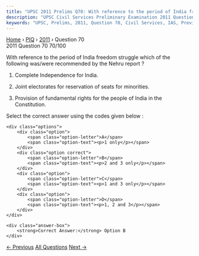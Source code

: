 ```yaml
---
title: "UPSC 2011 Prelims Q70: With reference to the period of India freedom struggle which..."
description: "UPSC Civil Services Preliminary Examination 2011 Question 70 with options and answer"
keywords: "UPSC, Prelims, 2011, Question 70, Civil Services, IAS, Previous Year Questions"
---
```


<nav class="breadcrumb">
    <a href="../../">Home</a>
    <span>›</span>
    <a href="../">PIQ</a>
    <span>›</span>
    <a href="./">2011</a>
    <span>›</span>
    <span>Question 70</span>
</nav>

<div class="question-header">
    <div class="question-meta">
        <span class="year-badge">2011</span>
        <span class="question-number">Question 70</span>
        <span class="progress">70/100</span>
    </div>
    <div class="progress-bar">
        <div class="progress-fill" style="width: 70.0%"></div>
    </div>
</div>

<div class="question-content">
    <div class="question-text">
        <p>With reference to the period of India freedom struggle which of the following was/were recommended by the Nehru report ?</p>
<ol>
<li>
<p>Complete Independence for India.</p>
</li>
<li>
<p>Joint electorates for reservation of seats for minorities.</p>
</li>
<li>
<p>Provision of fundamental rights for the people of India in the Constitution.</p>
</li>
</ol>
<p>Select the correct answer using the codes given below :</p>
    </div>
    
    <div class="options">
        <div class="option">
            <span class="option-letter">A</span>
            <span class="option-text"><p>1 only</p></span>
        </div>
        <div class="option correct">
            <span class="option-letter">B</span>
            <span class="option-text"><p>2 and 3 only</p></span>
        </div>
        <div class="option">
            <span class="option-letter">C</span>
            <span class="option-text"><p>1 and 3 only</p></span>
        </div>
        <div class="option">
            <span class="option-letter">D</span>
            <span class="option-text"><p>1, 2 and 3</p></span>
        </div>
    </div>

    <div class="answer-box">
        <strong>Correct Answer:</strong> Option B
    </div>
</div>

<div class="question-nav">
    <a href="../q069-a-new-optical-disc-format-known-as-the-blu-ray-dis/" class="nav-btn prev">← Previous</a>
    <a href="../" class="nav-btn center">All Questions</a>
    <a href="../q071-among-the-following-states-which-one-has-the-most/" class="nav-btn next">Next →</a>
</div>
